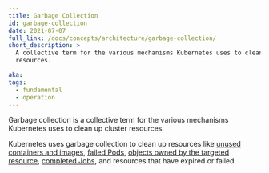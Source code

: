 ```yaml
---
title: Garbage Collection
id: garbage-collection
date: 2021-07-07
full_link: /docs/concepts/architecture/garbage-collection/
short_description: >
  A collective term for the various mechanisms Kubernetes uses to clean up cluster
  resources.

aka:
tags:
  - fundamental
  - operation
---
```


Garbage collection is a collective term for the various mechanisms Kubernetes uses to clean up
cluster resources.

<!--more-->

Kubernetes uses garbage collection to clean up resources like
[unused containers and images](/docs/concepts/architecture/garbage-collection/#containers-images),
[failed Pods](/docs/concepts/workloads/pods/pod-lifecycle/#pod-garbage-collection),
[objects owned by the targeted resource](/docs/concepts/overview/working-with-objects/owners-dependents/),
[completed Jobs](/docs/concepts/workloads/controllers/ttlafterfinished/), and resources
that have expired or failed.
